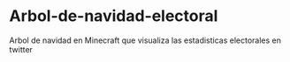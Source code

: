 # Arbol-de-navidad-electoral
Arbol de navidad en Minecraft que visualiza las estadisticas electorales en twitter
